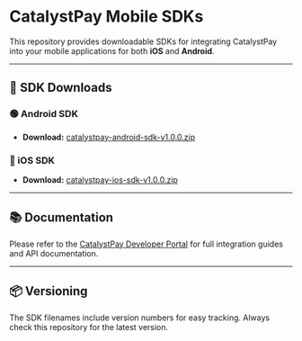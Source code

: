 # CatalystPay Mobile SDKs

This repository provides downloadable SDKs for integrating CatalystPay into your mobile applications for both **iOS** and **Android**.

---

## 📱 SDK Downloads

### 🟢 Android SDK

- **Download:** [catalystpay-android-sdk-v1.0.0.zip](https://github.com/Catalystpay-LTD/gateway-mobile-sdks/raw/main/android/catalystpay-android-sdk-v1.0.0.zip)

### 🍎 iOS SDK

- **Download:** [catalystpay-ios-sdk-v1.0.0.zip](https://github.com/Catalystpay-LTD/gateway-mobile-sdks/raw/main/ios/catalystpay-ios-sdk-v1.0.0.zip)

---

## 📚 Documentation

Please refer to the [CatalystPay Developer Portal](https://catalystpay.docs.oppwa.com/) for full integration guides and API documentation.

---

## 📦 Versioning

The SDK filenames include version numbers for easy tracking. Always check this repository for the latest version.


